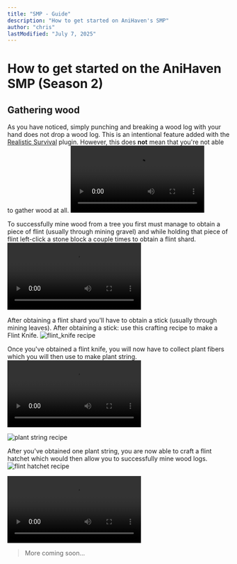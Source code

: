 ```yaml
---
title: "SMP - Guide" 
description: "How to get started on AniHaven's SMP"
author: "chris"
lastModified: "July 7, 2025"
---
```


# How to get started on the AniHaven SMP (Season 2)

## Gathering wood

As you have noticed, simply punching and breaking a wood log with your hand does not drop a wood log. This is an intentional feature added with the [Realistic Survival](https://github.com/ValMobile/RealisticSurvival) plugin. However, this does **not** mean that you're not able to gather wood at all. 
<video style="width: 60%; max-width: 640px; height: auto;" controls>
  <source src="/uploads/Tree_punch.mp4" type="video/mp4">
  Your browser does not support the video tag.
</video>


To successfully mine wood from a tree you first must manage to obtain a piece of flint (usually through mining gravel) and while holding that piece of flint left-click a stone block a couple times to obtain a flint shard.
<video style="width: 60%; max-width: 640px; height: auto;" controls>
  <source src="/uploads/Flint_shard.mp4" type="video/mp4">
  Your browser does not support the video tag.
</video>


After obtaining a flint shard you'll have to obtain a stick (usually through mining leaves). After obtaining a stick: use this crafting recipe to make a Flint Knife.
![flint_knife recipe](/uploads/flint_knife.png)

Once you've obtained a flint knife, you will now have to collect plant fibers which you will then use to make plant string.
<video style="width: 60%; max-width: 640px; height: auto;" controls>
  <source src="/uploads/Plant_fiber.mp4" type="video/mp4">
  Your browser does not support the video tag.
</video>

![plant string recipe](/uploads/plant_string.png)


After you've obtained one plant string, you are now able to craft a flint hatchet which would then allow you to successfully mine wood logs.
![flint hatchet recipe](/uploads/flint_hatchet.png)

<video style="width: 60%; max-width: 640px; height: auto;" controls>
  <source src="/uploads/Tree_break.mp4" type="video/mp4">
  Your browser does not support the video tag.
</video>


> More coming soon...








